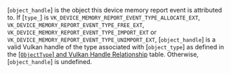 [`object_handle`] is the object this device memory report event is
attributed to.
If [`type_`] is `VK_DEVICE_MEMORY_REPORT_EVENT_TYPE_ALLOCATE_EXT`,
`VK_DEVICE_MEMORY_REPORT_EVENT_TYPE_FREE_EXT`,
`VK_DEVICE_MEMORY_REPORT_EVENT_TYPE_IMPORT_EXT` or
`VK_DEVICE_MEMORY_REPORT_EVENT_TYPE_UNIMPORT_EXT`,
[`object_handle`] is a valid Vulkan handle of the type associated with
[`object_type`] as defined in the [[`ObjectType`] and Vulkan Handle Relationship](https://www.khronos.org/registry/vulkan/specs/1.3-extensions/html/vkspec.html#debugging-object-types) table.
Otherwise, [`object_handle`] is undefined.